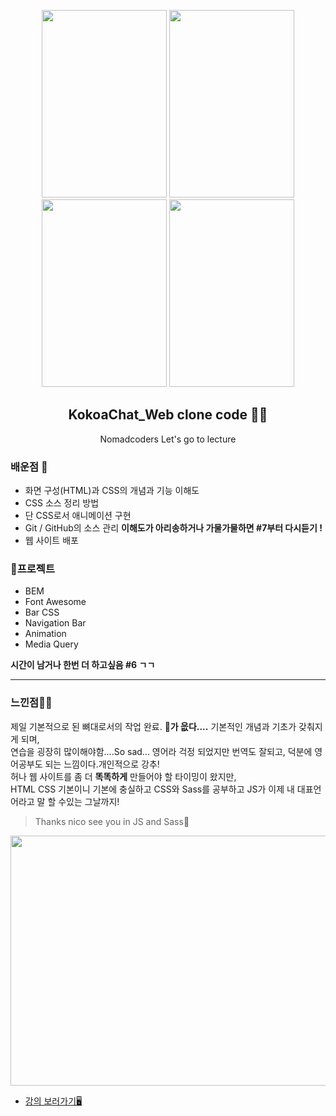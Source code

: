 <p align="center">
  <img src="https://user-images.githubusercontent.com/110442250/203582272-143477ae-9734-49f2-b91e-0281878217f1.png" height="300" width="200">
  <img src="https://user-images.githubusercontent.com/110442250/203582634-7fe2634c-64fc-4f79-889e-c49a232a925b.png" height="300" width="200">
  <img src="https://user-images.githubusercontent.com/110442250/203582709-02ec21de-08a6-43dd-a613-3d7f56b309d4.png" height="300" width="200">
  <img src="https://user-images.githubusercontent.com/110442250/203582777-ace1d3b5-4f45-44b0-945f-9ed06a404026.png" height="300" width="200">
  <h2 align="center"> KokoaChat_Web clone code 👨‍💻</h2>
  <p align="center">Nomadcoders Let's go to lecture<p>

  </p>
</p>


  
### 배운점 🏫
  
  - 화면 구성(HTML)과 CSS의 개념과 기능 이해도
  - CSS 소스 정리 방법
  - 단 CSS로서 애니메이션 구현
  - Git / GitHub의 소스 관리 
  **이해도가 아리송하거나 가물가물하면 #7부터 다시듣기 !**
  - 웹 사이트 배포
 

### 📱프로젝트 

  - BEM
  - Font Awesome
  - Bar CSS
  - Navigation Bar 
  - Animation
  - Media Query

  **시간이 남거나 한번 더 하고싶음 #6 ㄱㄱ**
          
<hr>

### 느낀점😶‍🌫️

제일 기본적으로 된 뼈대로서의 작업 완료. **🧠가 읎다....** 기본적인 개념과 기초가 갖춰지게 되며, <br>
연습을 굉장히 많이해야함....So sad... 영어라 걱정 되었지만 번역도 잘되고, 덕분에 영어공부도 되는 느낌이다.개인적으로 강추! <br>
허나 웹 사이트를 좀 더 **똑똑하게** 만들어야 할 타이밍이 왔지만, <br>
HTML CSS 기본이니 기본에 충실하고 CSS와 Sass를 공부하고 JS가 이제 내 대표언어라고 말 할 수있는 그날까지! <br>

>Thanks nico see you in JS and Sass🖤

<p align="center">
  <img src="https://user-images.githubusercontent.com/110442250/203586065-09b9b3b8-d7c2-4aa0-9b3a-b4fdd4a273a9.png" height="400" width="550" margin="30">
</p>


  - [강의 보러가기🖥️](https://nomadcoders.co/?gclid=CjwKCAiAmuKbBhA2EiwAxQnt7w7g5jfsELDMdmhcNEZni6PB8KRT0iCmO6XCmZce4WzJ6yd7ml8hRBoCegQQAvD_BwE)
 
 
